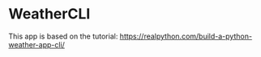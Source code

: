 # WeatherCLI

This app is based on the tutorial: https://realpython.com/build-a-python-weather-app-cli/
